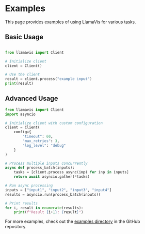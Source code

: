 # Examples

This page provides examples of using LlamaVis for various tasks.

## Basic Usage

```python

from llamavis import Client

# Initialize client
client = Client()

# Use the client
result = client.process("example input")
print(result)
```

## Advanced Usage

```python
from llamavis import Client
import asyncio

# Initialize client with custom configuration
client = Client(
    config={
        "timeout": 60,
        "max_retries": 3,
        "log_level": "debug"
    }
)

# Process multiple inputs concurrently
async def process_batch(inputs):
    tasks = [client.process_async(inp) for inp in inputs]
    return await asyncio.gather(*tasks)

# Run async processing
inputs = ["input1", "input2", "input3", "input4"]
results = asyncio.run(process_batch(inputs))

# Print results
for i, result in enumerate(results):
    print(f"Result {i+1}: {result}")
```

For more examples, check out the [examples directory](https://github.com/llamasearchai/llamavis/tree/main/examples) in the GitHub repository.
